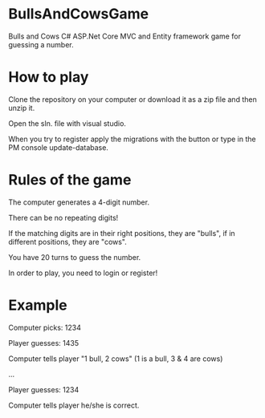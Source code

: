 # BullsAndCowsGame

Bulls and Cows C# ASP.Net Core MVC and Entity framework game for guessing a number.

# How to play
<p>Clone the repository on your computer or download it as a zip file and then unzip it.</p>
<p>Open the sln. file with visual studio.</p>
<p>When you try to register apply the migrations with the button or type in the PM console update-database.</p>

# Rules of the game
<p>The computer generates a 4-digit number.</p>
<p>There can be no repeating digits!</p>
<p>If the matching digits are in their right positions, they are "bulls", if in different positions, they are "cows".</p>
<p>You have 20 turns to guess the number.</p>
<p>In order to play, you need to login or register!</p>

# Example
<p>Computer picks: 1234<p>
<p>Player guesses: 1435</p>
<p>Computer tells player "1 bull, 2 cows" (1 is a bull, 3 & 4 are cows)<p>
<p>...</p>
<p>Player guesses: 1234<p>
<p>Computer tells player he/she is correct.</p>



